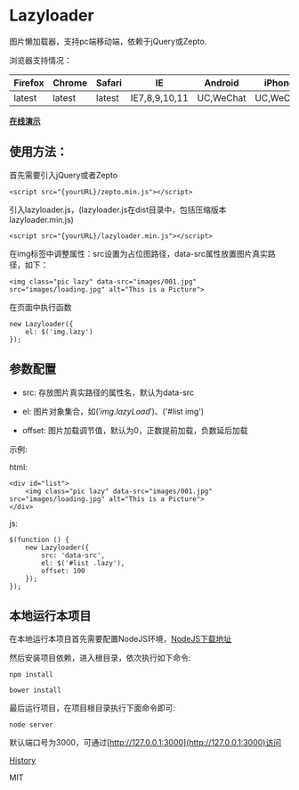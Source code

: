 # Lazyloader

图片懒加载器，支持pc端移动端，依赖于jQuery或Zepto.

浏览器支持情况：

| Firefox | Chrome | Safari | IE | Android | iPhone |
|--------|-------|-------|-------|--------|-------|
| latest | latest | latest | IE7,8,9,10,11 | UC,WeChat | UC,WeChat |

**[在线演示](http://wangchi.github.io/lazyLoader/)**

## 使用方法：

首先需要引入jQuery或者Zepto

```
<script src="{yourURL}/zepto.min.js"></script>
```

引入lazyloader.js，(lazyloader.js在dist目录中，包括压缩版本lazyloader.min.js)

```
<script src="{yourURL}/lazyloader.min.js"></script>
```

在img标签中调整属性：src设置为占位图路径，data-src属性放置图片真实路径，如下：

```
<img class="pic lazy" data-src="images/001.jpg" src="images/loading.jpg" alt="This is a Picture">
```

在页面中执行函数

```
new Lazyloader({
    el: $('img.lazy')
});
```

## 参数配置

+ src: 存放图片真实路径的属性名，默认为data-src

+ el:  图片对象集合，如$('img.lazyLoad')、$('#list img')

+ offset: 图片加载调节值，默认为0，正数提前加载，负数延后加载

示例:

html:

```
<div id="list">
    <img class="pic lazy" data-src="images/001.jpg" src="images/loading.jpg" alt="This is a Picture">
</div>
```

js:
```
$(function () {
    new Lazyloader({
        src: 'data-src',
        el: $('#list .lazy'),
        offset: 100
    });
});
```

## 本地运行本项目

在本地运行本项目首先需要配置NodeJS环境，[NodeJS下载地址](https://nodejs.org/download/)


然后安装项目依赖，进入根目录，依次执行如下命令:

```
npm install

bower install
```

最后运行项目，在项目根目录执行下面命令即可:

```
node server
```

默认端口号为3000，可通过[http://127.0.0.1:3000](http://127.0.0.1:3000)访问


[History](History.md)


MIT
